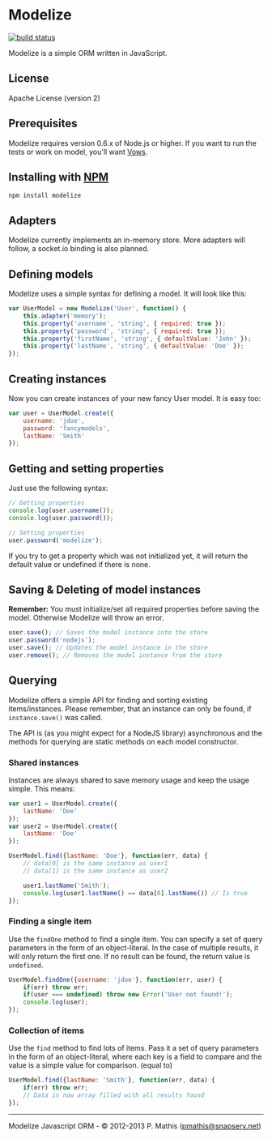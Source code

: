 # Modelize #

[![build status](https://secure.travis-ci.org/NeoXiD/modelize.png)](http://travis-ci.org/NeoXiD/modelize)

Modelize is a simple ORM written in JavaScript.

## License ##
Apache License (version 2)

## Prerequisites ##
Modelize requires version 0.6.x of Node.js or higher. If you want to run the tests or work on model, you'll want [Vows](https://github.com/cloudhead/vows).

## Installing with [NPM](http://npmjs.org) ##

```
npm install modelize
```

## Adapters ##
Modelize currently implements an in-memory store. More adapters will follow, a socket.io binding is also planned.

## Defining models
Modelize uses a simple syntax for defining a model. It will look like this:

```javascript
var UserModel = new Modelize('User', function() {
	this.adapter('memory');
	this.property('username', 'string', { required: true });
	this.property('password', 'string', { required: true });
	this.property('firstName', 'string', { defaultValue: 'John' });
	this.property('lastName', 'string', { defaultValue: 'Doe' });
});
```

## Creating instances ##
Now you can create instances of your new fancy User model. It is easy too:

```javascript
var user = UserModel.create({
	username: 'jdoe',
	password: 'fancymodels',
	lastName: 'Smith'
});
```

## Getting and setting properties
Just use the following syntax:

```javascript
// Getting properties
console.log(user.username());
console.log(user.password());

// Setting properties
user.password('modelize');
```

If you try to get a property which was not initialized yet, it will return the default value or undefined if there is none.

## Saving & Deleting of model instances ##
**Remember:** You must initialize/set all required properties before saving the model. Otherwise Modelize will throw an error. 

```javascript
user.save(); // Saves the model instance into the store
user.password('nodejs');
user.save(); // Updates the model instance in the store
user.remove(); // Removes the model instance from the store
```

## Querying ##
Modelize offers a simple API for finding and sorting existing items/instances. Please remember, that an instance can only be found, if ```instance.save()``` was called.

The API is (as you might expect for a NodeJS library) asynchronous and the methods for querying are static methods on each model constructor.

### Shared instances ###
Instances are always shared to save memory usage and keep the usage simple. This means:

```javascript
var user1 = UserModel.create({
	lastName: 'Doe'
});
var user2 = UserModel.create({
	lastName: 'Doe'
});

UserModel.find({lastName: 'Doe'}, function(err, data) {
	// data[0] is the same instance as user1
	// data[1] is the same instance as user2

	user1.lastName('Smith');
	console.log(user1.lastName() == data[0].lastName()) // Is true
});
```

### Finding a single item ###
Use the ```findOne``` method to find a single item. You can specify a set of query parameters in the form of an object-literal. In the case of multiple results, it will only return the first one. If no result can be found, the return value is ```undefined```.

```javascript
UserModel.findOne({username: 'jdoe'}, function(err, user) {
	if(err) throw err;
	if(user === undefined) throw new Error('User not found!');
	console.log(user);
});
```

### Collection of items ###
Use the ```find``` method to find lots of items. Pass it a set of query parameters in the form of an object-literal, where each key is a field to compare and the value is a simple value for comparison. (equal to)

```javascript
UserModel.find({lastName: 'Smith'}, function(err, data) {
	if(err) throw err;
	// Data is now array filled with all results found
});
```

- - -
Modelize Javascript ORM - © 2012-2013 P. Mathis (pmathis@snapserv.net)